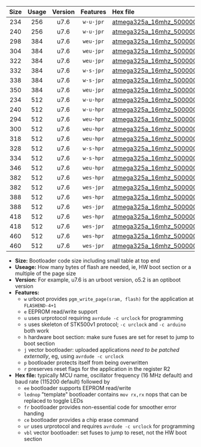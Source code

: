 |Size|Usage|Version|Features|Hex file|
|:-:|:-:|:-:|:-:|:--|
|234|256|u7.6|`w-u-jpr`|[atmega325a_16mhz_500000bps_ur_vbl.hex](https://raw.githubusercontent.com/stefanrueger/urboot/main//atmega325a_16mhz_500000bps_ur_vbl.hex)|
|240|256|u7.6|`w-u-jpr`|[atmega325a_16mhz_500000bps_lednop_ur_vbl.hex](https://raw.githubusercontent.com/stefanrueger/urboot/main//atmega325a_16mhz_500000bps_lednop_ur_vbl.hex)|
|298|384|u7.6|`weu-jpr`|[atmega325a_16mhz_500000bps_ee_ur_vbl.hex](https://raw.githubusercontent.com/stefanrueger/urboot/main//atmega325a_16mhz_500000bps_ee_ur_vbl.hex)|
|304|384|u7.6|`weu-jpr`|[atmega325a_16mhz_500000bps_ee_lednop_ur_vbl.hex](https://raw.githubusercontent.com/stefanrueger/urboot/main//atmega325a_16mhz_500000bps_ee_lednop_ur_vbl.hex)|
|322|384|u7.6|`weu-jpr`|[atmega325a_16mhz_500000bps_ee_lednop_fr_ur_vbl.hex](https://raw.githubusercontent.com/stefanrueger/urboot/main//atmega325a_16mhz_500000bps_ee_lednop_fr_ur_vbl.hex)|
|332|384|u7.6|`w-s-jpr`|[atmega325a_16mhz_500000bps_vbl.hex](https://raw.githubusercontent.com/stefanrueger/urboot/main//atmega325a_16mhz_500000bps_vbl.hex)|
|338|384|u7.6|`w-s-jpr`|[atmega325a_16mhz_500000bps_lednop_vbl.hex](https://raw.githubusercontent.com/stefanrueger/urboot/main//atmega325a_16mhz_500000bps_lednop_vbl.hex)|
|350|384|u7.6|`weu-jpr`|[atmega325a_16mhz_500000bps_ee_lednop_fr_ce_ur_vbl.hex](https://raw.githubusercontent.com/stefanrueger/urboot/main//atmega325a_16mhz_500000bps_ee_lednop_fr_ce_ur_vbl.hex)|
|234|512|u7.6|`w-u-hpr`|[atmega325a_16mhz_500000bps_ur.hex](https://raw.githubusercontent.com/stefanrueger/urboot/main//atmega325a_16mhz_500000bps_ur.hex)|
|240|512|u7.6|`w-u-hpr`|[atmega325a_16mhz_500000bps_lednop_ur.hex](https://raw.githubusercontent.com/stefanrueger/urboot/main//atmega325a_16mhz_500000bps_lednop_ur.hex)|
|294|512|u7.6|`weu-hpr`|[atmega325a_16mhz_500000bps_ee_ur.hex](https://raw.githubusercontent.com/stefanrueger/urboot/main//atmega325a_16mhz_500000bps_ee_ur.hex)|
|300|512|u7.6|`weu-hpr`|[atmega325a_16mhz_500000bps_ee_lednop_ur.hex](https://raw.githubusercontent.com/stefanrueger/urboot/main//atmega325a_16mhz_500000bps_ee_lednop_ur.hex)|
|318|512|u7.6|`weu-hpr`|[atmega325a_16mhz_500000bps_ee_lednop_fr_ur.hex](https://raw.githubusercontent.com/stefanrueger/urboot/main//atmega325a_16mhz_500000bps_ee_lednop_fr_ur.hex)|
|328|512|u7.6|`w-s-hpr`|[atmega325a_16mhz_500000bps.hex](https://raw.githubusercontent.com/stefanrueger/urboot/main//atmega325a_16mhz_500000bps.hex)|
|334|512|u7.6|`w-s-hpr`|[atmega325a_16mhz_500000bps_lednop.hex](https://raw.githubusercontent.com/stefanrueger/urboot/main//atmega325a_16mhz_500000bps_lednop.hex)|
|346|512|u7.6|`weu-hpr`|[atmega325a_16mhz_500000bps_ee_lednop_fr_ce_ur.hex](https://raw.githubusercontent.com/stefanrueger/urboot/main//atmega325a_16mhz_500000bps_ee_lednop_fr_ce_ur.hex)|
|382|512|u7.6|`wes-hpr`|[atmega325a_16mhz_500000bps_ee.hex](https://raw.githubusercontent.com/stefanrueger/urboot/main//atmega325a_16mhz_500000bps_ee.hex)|
|382|512|u7.6|`wes-jpr`|[atmega325a_16mhz_500000bps_ee_vbl.hex](https://raw.githubusercontent.com/stefanrueger/urboot/main//atmega325a_16mhz_500000bps_ee_vbl.hex)|
|388|512|u7.6|`wes-hpr`|[atmega325a_16mhz_500000bps_ee_lednop.hex](https://raw.githubusercontent.com/stefanrueger/urboot/main//atmega325a_16mhz_500000bps_ee_lednop.hex)|
|388|512|u7.6|`wes-jpr`|[atmega325a_16mhz_500000bps_ee_lednop_vbl.hex](https://raw.githubusercontent.com/stefanrueger/urboot/main//atmega325a_16mhz_500000bps_ee_lednop_vbl.hex)|
|418|512|u7.6|`wes-hpr`|[atmega325a_16mhz_500000bps_ee_lednop_fr.hex](https://raw.githubusercontent.com/stefanrueger/urboot/main//atmega325a_16mhz_500000bps_ee_lednop_fr.hex)|
|418|512|u7.6|`wes-jpr`|[atmega325a_16mhz_500000bps_ee_lednop_fr_vbl.hex](https://raw.githubusercontent.com/stefanrueger/urboot/main//atmega325a_16mhz_500000bps_ee_lednop_fr_vbl.hex)|
|460|512|u7.6|`wes-hpr`|[atmega325a_16mhz_500000bps_ee_lednop_fr_ce.hex](https://raw.githubusercontent.com/stefanrueger/urboot/main//atmega325a_16mhz_500000bps_ee_lednop_fr_ce.hex)|
|460|512|u7.6|`wes-jpr`|[atmega325a_16mhz_500000bps_ee_lednop_fr_ce_vbl.hex](https://raw.githubusercontent.com/stefanrueger/urboot/main//atmega325a_16mhz_500000bps_ee_lednop_fr_ce_vbl.hex)|

- **Size:** Bootloader code size including small table at top end
- **Useage:** How many bytes of flash are needed, ie, HW boot section or a multiple of the page size
- **Version:** For example, u7.6 is an urboot version, o5.2 is an optiboot version
- **Features:**
  + `w` urboot provides `pgm_write_page(sram, flash)` for the application at `FLASHEND-4+1`
  + `e` EEPROM read/write support
  + `u` uses urprotocol requiring `avrdude -c urclock` for programming
  + `s` uses skeleton of STK500v1 protocol; `-c urclock` and `-c arduino` both work
  + `h` hardware boot section: make sure fuses are set for reset to jump to boot section
  + `j` vector bootloader: uploaded applications *need to be patched externally*, eg, using `avrdude -c urclock`
  + `p` bootloader protects itself from being overwritten
  + `r` preserves reset flags for the application in the register R2
- **Hex file:** typically MCU name, oscillator frequency (16 MHz default) and baud rate (115200 default) followed by
  + `ee` bootloader supports EEPROM read/write
  + `lednop` "template" bootloader contains `mov rx,rx` nops that can be replaced to toggle LEDs
  + `fr` bootloader provides non-essential code for smoother error handing
  + `ce` bootloader provides a chip erase command
  + `ur` uses urprotocol and requires `avrdude -c urclock` for programming
  + `vbl` vector bootloader: set fuses to jump to reset, not the HW boot section
